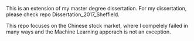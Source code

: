 This is an extension of my master degree dissertation. For my dissertation, please check repo Dissertation_2017_Sheffield.

This repo focuses on the Chinese stock market, where I compelely failed in many ways and the Machine Learning apporach is not an exception.
